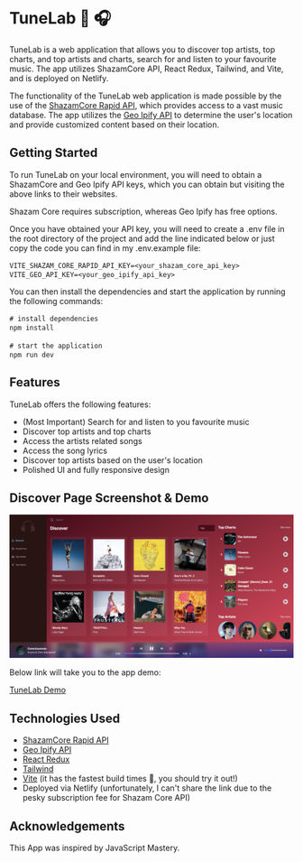 # TuneLab 🎵 🎧

TuneLab is a web application that allows you to discover top artists, top charts, and top artists and charts, search for and listen to your favourite music. The app utilizes ShazamCore API, React Redux, Tailwind, and Vite, and is deployed on Netlify.

The functionality of the TuneLab web application is made possible by the use of the [ShazamCore Rapid API](https://rapidapi.com/tipsters/api/shazam-core), which provides access to a vast music database. The app utilizes the [Geo Ipify API](https://geo.ipify.org/) to determine the user's location and provide customized content based on their location.

## Getting Started

To run TuneLab on your local environment, you will need to obtain a ShazamCore and Geo Ipify API keys, which you can obtain but visiting the above links to their websites.

Shazam Core requires subscription, whereas Geo Ipify has free options.

Once you have obtained your API key, you will need to create a .env file in the root directory of the project and add the line indicated below or just copy the code you can find in my .env.example file:

```
VITE_SHAZAM_CORE_RAPID_API_KEY=<your_shazam_core_api_key>
VITE_GEO_API_KEY=<your_geo_ipify_api_key>
```

You can then install the dependencies and start the application by running the following commands:

```
# install dependencies
npm install

# start the application
npm run dev
```

## Features

TuneLab offers the following features:

- (Most Important) Search for and listen to you favourite music
- Discover top artists and top charts
- Access the artists related songs
- Access the song lyrics
- Discover top artists based on the user's location
- Polished UI and fully responsive design

## Discover Page Screenshot & Demo

![TuneLab](./src/assets/TuneLab.png)

Below link will take you to the app demo:

[TuneLab Demo](https://drive.google.com/file/d/11vnV9eSSdb0Wcx_xukyasOZtQeCtobKC/view?usp=sharing)

## Technologies Used

- [ShazamCore Rapid API](https://rapidapi.com/tipsters/api/shazam-core)
- [Geo Ipify API](https://geo.ipify.org/)
- [React Redux](https://react-redux.js.org/)
- [Tailwind](https://tailwindcss.com/)
- [Vite](https://vitejs.dev/) (it has the fastest build times 🤯, you should try it out!)
- Deployed via Netlify (unfortunately, I can't share the link due to the pesky subscription fee for Shazam Core API)

## Acknowledgements

This App was inspired by JavaScript Mastery.
